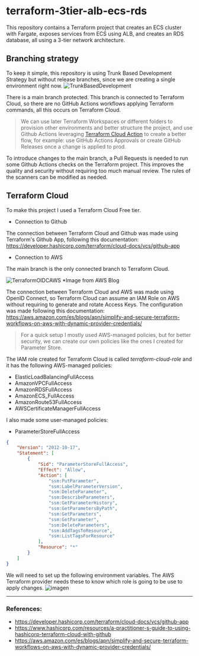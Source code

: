 # terraform-3tier-alb-ecs-rds
This repository contains a Terraform project that creates an ECS cluster with Fargate, exposes services from ECS using ALB, and creates an RDS database, all using a 3-tier network architecture.

## Branching strategy
To keep it simple, this repository is using Trunk Based Development Strategy but without release branches, since we are creating a single environment right now.
![TrunkBasedDevelopment](https://trunkbaseddevelopment.com/trunk1c.png)

There is a main branch protected. This branch is connected to Terraform Cloud, so there are no GitHub Actions workflows applying Terraform commands, all this occurs on Terraform Cloud.

> We can use later Terraform Workspaces or different folders to provision other environments and better structure the project, and use Github Actions leveraging [Terraform Cloud Action](https://developer.hashicorp.com/terraform/tutorials/automation/github-actions) to create a better flow, for example: use GitHub Actions Approvals or create GitHub Releases once a change is applied to prod.

To introduce changes to the main branch, a Pull Requests is needed to run some Github Actions checks on the Terraform project. This improves the quality and security without requiring too much manual review. The rules of the scanners can be modified as needed.


## Terraform Cloud
To make this project I used a Terraform Cloud Free tier.

- Connection to Github

The connection between Terraform Cloud and Github was made using Terraform's Github App, following this documentation: https://developer.hashicorp.com/terraform/cloud-docs/vcs/github-app

- Connection to AWS

The main branch is the only connected branch to Terraform Cloud.

![TerraformOIDCAWS](https://d2908q01vomqb2.cloudfront.net/77de68daecd823babbb58edb1c8e14d7106e83bb/2023/03/01/HashiCorp-Terraform-Provider-3.png)
*Image from AWS Blog

The connection between Terraform Cloud and AWS was made using OpenID Connect, so Terraform Cloud can assume an IAM Role on AWS without requiring to generate and rotate Access Keys. The configuration was made following this documentation: https://aws.amazon.com/es/blogs/apn/simplify-and-secure-terraform-workflows-on-aws-with-dynamic-provider-credentials/

> For a quick setup I mostly used AWS-managed policies, but for better security, we can create our own policies like the ones I created for Parameter Store.

The IAM role created for Terraform Cloud is called _terraform-cloud-role_ and it has the following AWS-managed policies:
- ElasticLoadBalancingFullAccess
- AmazonVPCFullAccess
- AmazonRDSFullAccess
- AmazonECS_FullAccess
- AmazonRoute53FullAccess
- AWSCertificateManagerFullAccess

I also made some user-managed policies:
- ParameterStoreFullAccess

```json
{
    "Version": "2012-10-17",
    "Statement": [
        {
            "Sid": "ParameterStoreFullAccess",
            "Effect": "Allow",
            "Action": [
                "ssm:PutParameter",
                "ssm:LabelParameterVersion",
                "ssm:DeleteParameter",
                "ssm:DescribeParameters",
                "ssm:GetParameterHistory",
                "ssm:GetParametersByPath",
                "ssm:GetParameters",
                "ssm:GetParameter",
                "ssm:DeleteParameters",
                "ssm:AddTagsToResource",
                "ssm:ListTagsForResource"
            ],
            "Resource": "*"
        }
    ]
}
```



We will need to set up the following environment variables. The AWS Terraform provider needs these to know which role is going to be use to apply changes.
![imagen](https://github.com/manraog/terraform-3tier-alb-ecs-rds/assets/5847960/f918e53a-f0f5-4632-a869-80f78d6156bb)


---------------
### References:
- https://developer.hashicorp.com/terraform/cloud-docs/vcs/github-app
- https://www.hashicorp.com/resources/a-practitioner-s-guide-to-using-hashicorp-terraform-cloud-with-github
- https://aws.amazon.com/es/blogs/apn/simplify-and-secure-terraform-workflows-on-aws-with-dynamic-provider-credentials/
